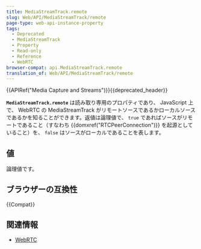 ```yaml
---
title: MediaStreamTrack.remote
slug: Web/API/MediaStreamTrack/remote
page-type: web-api-instance-property
tags:
  - Deprecated
  - MediaStreamTrack
  - Property
  - Read-only
  - Reference
  - WebRTC
browser-compat: api.MediaStreamTrack.remote
translation_of: Web/API/MediaStreamTrack/remote
---
```

{{APIRef("Media Capture and Streams")}}{{deprecated_header}}

**`MediaStreamTrack.remote`** は読み取り専用のプロパティであり、 JavaScript 上で、 WebRTC の MediaStreamTrack がリモートソースであるかローカルソースであるかを知ることができます。返値は論理値で、 `true` であればソースがリモートであること（すなわち {{domxref("RTCPeerConnection")}} を起源としていること）を、 `false` はソースがローカルであることを表します。

## 値

論理値です。

## ブラウザーの互換性

{{Compat}}

## 関連情報

- [WebRTC](/en-US/docs/Web/API/WebRTC_API)
